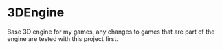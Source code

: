 3DEngine
===========
Base 3D engine for my games, any changes to games that are part of the engine are tested with this project first.